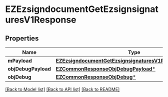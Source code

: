 # EZEzsigndocumentGetEzsignsignaturesV1Response

## Properties
Name | Type | Description | Notes
------------ | ------------- | ------------- | -------------
**mPayload** | [**EZEzsigndocumentGetEzsignsignaturesV1ResponseMPayload***](EZEzsigndocumentGetEzsignsignaturesV1ResponseMPayload.md) |  | 
**objDebugPayload** | [**EZCommonResponseObjDebugPayload***](EZCommonResponseObjDebugPayload.md) |  | [optional] 
**objDebug** | [**EZCommonResponseObjDebug***](EZCommonResponseObjDebug.md) |  | [optional] 

[[Back to Model list]](../README.md#documentation-for-models) [[Back to API list]](../README.md#documentation-for-api-endpoints) [[Back to README]](../README.md)


